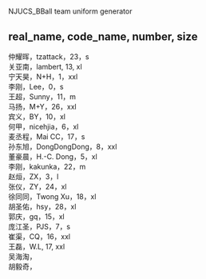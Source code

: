 #
NJUCS_BBall
team uniform generator

## real_name, code_name, number, size

仲耀晖，tzattack，23，s  
关亚南，lambert, 13, xl  
宁天昊，N+H，1，xxl  
李刚，Lee，0，s  
王超，Sunny，11，m  
马扬，M+Y，26，xxl  
宾义，BY，10，xl  
何甲，nicehjia，6，xl  
麦丞程，Mai CC，17，s  
孙东旭，DongDongDong，8，xxl  
董豪晨，H.-C. Dong，5，xl  
李刚，kakunka，22，m  
赵烜，ZX，3，l  
张仪，ZY，24，xl  
徐同同，Twong Xu，18，xl  
胡圣佑，hsy，28，xl  
郭庆，gq，15，xl   
庞江圣，PJS，7，s  
崔渠，CQ，16，xxl  
王磊，W.L, 17, xxl   
吴海淘，  
胡毅奇，  


